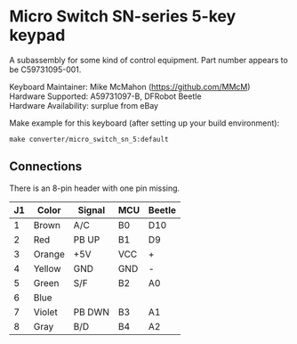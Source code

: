 # Micro Switch SN-series 5-key keypad

A subassembly for some kind of control equipment. Part number appears to be C59731095-001.

Keyboard Maintainer: Mike McMahon (https://github.com/MMcM)  
Hardware Supported: A59731097-B, DFRobot Beetle  
Hardware Availability: surplue from eBay

Make example for this keyboard (after setting up your build environment):

    make converter/micro_switch_sn_5:default

## Connections

There is an 8-pin header with one pin missing.

| J1 | Color  | Signal | MCU | Beetle | 
|----|--------|--------|-----|--------|
| 1  | Brown  | A/C    | B0  | D10    |
| 2  | Red    | PB UP  | B1  | D9     |
| 3  | Orange | +5V    | VCC | +      |
| 4  | Yellow | GND    | GND | -      |
| 5  | Green  | S/F    | B2  | A0     |
| 6  | Blue   |        |     |        |
| 7  | Violet | PB DWN | B3  | A1     |
| 8  | Gray   | B/D    | B4  | A2     |
